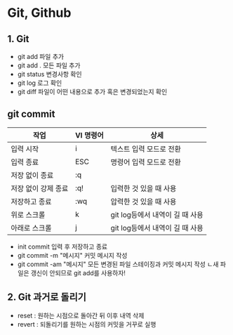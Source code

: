 Git, Github
======================
## 1. Git
* git add    파일 추가
* git add .  모든 파일 추가
* git status 변경사항 확인
* git log    로그 확인
* git diff   파일이 어떤 내용으로 추가 혹은 변경되었는지 확인

git commit
-------
|작업|VI 명령어|상세|
|------|---|---|
|입력 시작|i|텍스트 입력 모드로 전환|
|입력 종료|ESC|명령어 입력 모드로 전환|
|저장 없이 종료|:q||
|저장 없이 강제 종료|:q!|입력한 것 있을 때 사용|
|저장하고 종료|:wq|압력한 것 있을 때 사용|
|위로 스크롤|k|git log등에서 내역이 길 때 사용|
|아래로 스크롤|j|git log등에서 내역이 길 때 사용|

* init commit            입력 후 저장하고 종료
* git commit -m "메시지"  커밋 메시지 작성
* git commit -am "메시지" 모든 변경된 파일 스테이징과 커밋 메시지 작성 
  ㄴ새 파일은 갱신이 안되므로 git add를 사용하자!

## 2. Git 과거로 돌리기
* reset  : 원하는 시점으로 돌아간 뒤 이후 내역 삭제
* revert : 되돌리기를 원하는 시점의 커밋을 거꾸로 실행
